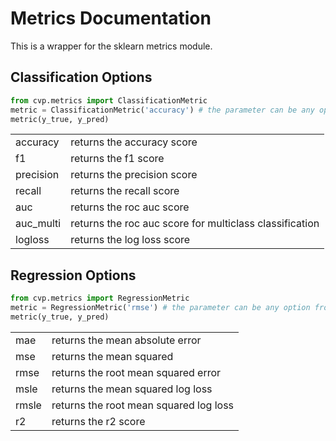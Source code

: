 # Metrics Documentation

This is a wrapper for the sklearn metrics module.

## Classification Options

```python
from cvp.metrics import ClassificationMetric
metric = ClassificationMetric('accuracy') # the parameter can be any option from the table below
metric(y_true, y_pred)
```

<table>
  <tr>
    <td>accuracy</td>
    <td>returns the accuracy score</td>
  </tr>
  <tr>
    <td>f1</td>
    <td>returns the f1 score</td>
  </tr>
  <tr>
    <td>precision</td>
    <td>returns the precision score</td>
  </tr>
  <tr>
    <td>recall</td>
    <td>returns the recall score</td>
  </tr>
  <tr>
    <td>auc</td>
    <td>returns the roc auc score</td>
  </tr>
  <tr>
    <td>auc_multi</td>
    <td>returns the roc auc score for multiclass classification</td>
  </tr>
  <tr>
    <td>logloss</td>
    <td>returns the log loss score</td>
  </tr>
  </table>

## Regression Options

```python
from cvp.metrics import RegressionMetric
metric = RegressionMetric('rmse') # the parameter can be any option from the table below
metric(y_true, y_pred)
```

<table>
  <tr>
    <td>mae</td>
    <td>returns the mean absolute error</td>
  </tr>
  <tr>
    <td>mse</td>
    <td>returns the mean squared</td>
  </tr>
  <tr>
    <td>rmse</td>
    <td>returns the root mean squared error</td>
  </tr>
  <tr>
    <td>msle</td>
    <td>returns the mean squared log loss</td>
  </tr>
  <tr>
    <td>rmsle</td>
    <td>returns the root mean squared log loss</td>
  </tr>
  <tr>
    <td>r2</td>
    <td>returns the r2 score</td>
  </tr>
  </table>

